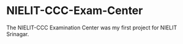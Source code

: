 # NIELIT-CCC-Exam-Center
The NIELIT-CCC Examination Center was my first project for NIELIT Srinagar.
